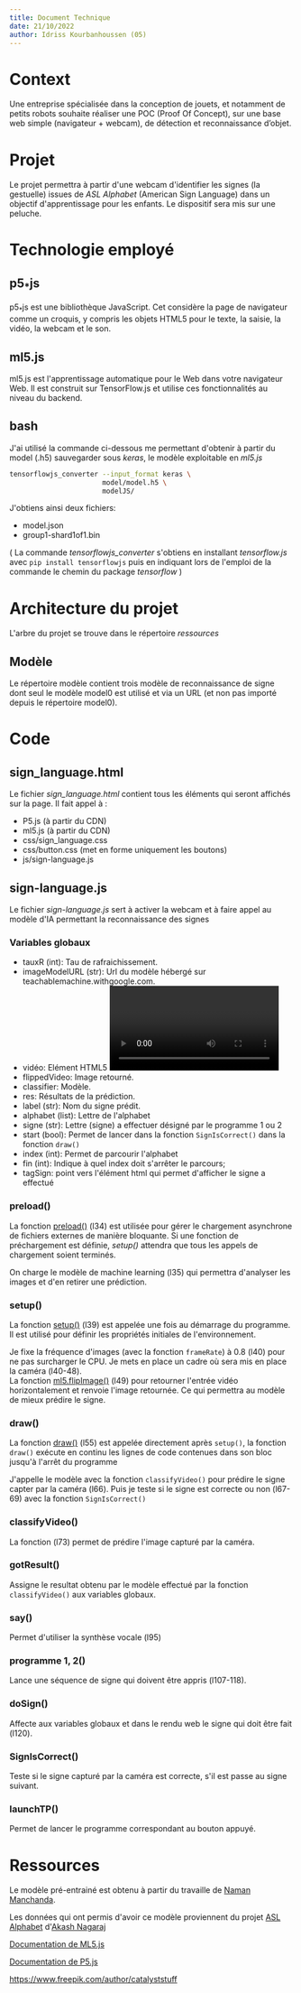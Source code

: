 ```yaml
---
title: Document Technique
date: 21/10/2022
author: Idriss Kourbanhoussen (05)
---
```


# Context

Une entreprise spécialisée dans la conception de jouets, et notamment de petits robots souhaite réaliser une POC (Proof Of Concept), sur une base web simple (navigateur + webcam), de détection et reconnaissance d’objet.

# Projet

Le projet permettra à partir d'une webcam d'identifier les signes (la gestuelle) issues de *ASL Alphabet* (American Sign Language) dans un objectif d'apprentissage pour les enfants. 
Le dispositif sera mis sur une peluche. 

# Technologie employé

## p5<sub>*</sub>js
p5<sub>*</sub>js est une bibliothèque JavaScript. Cet considère la page de navigateur comme un croquis, y compris les objets HTML5 pour le texte, la saisie, la vidéo, la webcam et le son.

## ml5.js 
ml5.js est l'apprentissage automatique pour le Web dans votre navigateur Web. Il est construit sur TensorFlow.js et utilise ces fonctionnalités au niveau du backend.



## bash
J'ai utilisé la commande ci-dessous me permettant d'obtenir à partir du model (.h5) sauvegarder sous *keras*, le modèle exploitable en *ml5.js*
```bash
tensorflowjs_converter --input_format keras \
                       model/model.h5 \
                       modelJS/
```
J'obtiens ainsi deux fichiers:
- model.json
- group1-shard1of1.bin

( La commande *tensorflowjs_converter* s'obtiens en installant *tensorflow.js* avec `pip install tensorflowjs` puis en indiquant lors de l'emploi de la commande le chemin du package *tensorflow* )


# Architecture du projet

L'arbre du projet se trouve dans le répertoire *ressources* 

## Modèle
Le répertoire modèle contient trois modèle de reconnaissance de signe dont seul le modèle model0 est utilisé et via un URL (et non pas importé depuis le répertoire model0).  

# Code

## sign_language.html
Le fichier *sign_language.html* contient tous les éléments qui seront affichés sur la page.
Il fait appel à :
- P5.js (à partir du CDN)
- ml5.js (à partir du CDN)
- css/sign_language.css 
- css/button.css (met en forme uniquement les boutons)
- js/sign-language.js 

## sign-language.js

Le fichier *sign-language.js* sert à activer la webcam et à faire appel au modèle d'IA permettant la reconnaissance des signes 

### Variables globaux

- tauxR (int): Tau de rafraichissement.   
- imageModelURL (str): Url du modèle hébergé sur teachablemachine.withgoogle.com.
- vidéo: Elément HTML5 <video> qui contient le flux audio/vidéo d'une webcam.
- flippedVideo: Image retourné.
- classifier: Modèle.
- res: Résultats de la prédiction.
- label (str): Nom du signe prédit.
- alphabet (list): Lettre de l'alphabet
- signe (str): Lettre (signe) a effectuer désigné par le programme 1 ou 2
- start (bool): Permet de lancer dans la fonction `SignIsCorrect()` dans la fonction `draw()`
- index (int): Permet de parcourir l'alphabet
- fin (int): Indique à quel index doit s'arrêter le parcours;  
- tagSign: point vers l'élément html qui permet d'afficher le signe a effectué

### preload()
La fonction [preload()](https://p5js.org/reference/#/p5/preload) (l34) est utilisée pour gérer le chargement asynchrone de fichiers externes de manière bloquante. Si une fonction de préchargement est définie, *setup()* attendra que tous les appels de chargement soient terminés. 

On charge le modèle de machine learning (l35) qui permettra d'analyser les images et d'en retirer une prédiction.

### setup() 
La fonction [setup()](https://p5js.org/reference/#/p5/setup) (l39) est appelée une fois au démarrage du programme. Il est utilisé pour définir les propriétés initiales de l'environnement.

Je fixe la fréquence d'images (avec la fonction `frameRate`) à 0.8 (l40) pour ne pas surcharger le CPU. 
Je mets en place un cadre où sera mis en place la caméra (l40-48).  
La fonction [ml5.flipImage()](https://learn.ml5js.org/#/reference/utils?id=usage) (l49) pour retourner l'entrée vidéo horizontalement et renvoie l'image retournée. Ce qui permettra au modèle de mieux prédire le signe.

### draw()
 La fonction [draw()](https://p5js.org/reference/#/p5/draw) (l55) est appelée directement après `setup()`, la fonction `draw()` exécute en continu les lignes de code contenues dans son bloc jusqu'à l'arrêt du programme 

 J'appelle le modèle avec la fonction `classifyVideo()` pour prédire le signe capter par la caméra (l66). Puis je teste si le signe est correcte ou non (l67-69) avec la fonction `SignIsCorrect()`

 ### classifyVideo() 
 La fonction (l73) permet de prédire l'image capturé par la caméra.

 ### gotResult()
 Assigne le resultat obtenu par le modèle effectué par la fonction `classifyVideo()` aux variables globaux.

### say()
Permet d'utiliser la synthèse vocale (l95)

### programme 1, 2()
Lance une séquence de signe qui doivent être appris (l107-118).

### doSign()
Affecte aux variables globaux et dans le rendu web le signe qui doit être fait (l120).

### SignIsCorrect()
Teste si le signe capturé par la caméra est correcte, s'il est passe au signe suivant.

### launchTP()
Permet de lancer le programme correspondant au bouton appuyé.



# Ressources

Le modèle pré-entrainé est obtenu à partir du travaille de [Naman Manchanda](https://www.kaggle.com/code/namanmanchanda/asl-detection-99-accuracy/notebook).

Les données qui ont permis d'avoir ce modèle proviennent du projet [ASL Alphabet](https://www.kaggle.com/datasets/grassknoted/asl-alphabet) d'[Akash Nagaraj ](https://github.com/grassknoted)

[Documentation de ML5.js](https://learn.ml5js.org/#/)

[Documentation de P5.js](https://p5js.org/)

https://www.freepik.com/author/catalyststuff